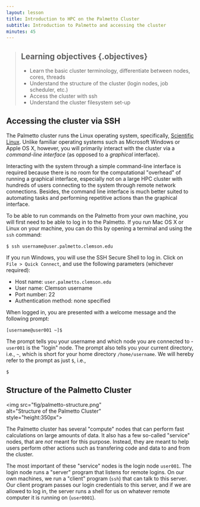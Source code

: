 ```yaml
---
layout: lesson
title: Introduction to HPC on the Palmetto Cluster
subtitle: Introduction to Palmetto and accessing the cluster
minutes: 45
---
```


> ## Learning objectives {.objectives}
> * Learn the basic cluster terminology,
    differentiate between nodes, cores, threads
> * Understand the structure of the cluster
    (login nodes, job scheduler, etc.)
> * Access the cluster with ssh
> * Understand the cluster filesystem set-up

## Accessing the cluster via SSH

The Palmetto cluster runs the Linux operating system,
specifically, [Scientific Linux](https://www.scientificlinux.org/).
Unlike familiar operating systems such as
Microsoft Windows or Apple OS X, however,
you will primarily interact with the cluster via
a *command-line interface*
(as opposed to a *graphical* interface).

Interacting with the system through a simple command-line interface
is required because there is no room for the
computational "overhead" of running a graphical interface,
especially not on a large HPC cluster with
hundreds of users connecting to the system through
remote network connections.
Besides, the command line interface is much better suited
to automating tasks and performing repetitive actions
than the graphical interface.

To be able to run commands on the Palmetto from your own machine,
you will first need to be able to log in to the Palmetto.
If you run Mac OS X or Linux on your machine,
you can do this by opening a terminal
and using the `ssh` command:

~~~{.bash}
$ ssh username@user.palmetto.clemson.edu
~~~

If you run Windows,
you will use the SSH Secure Shell to log in.
Click on  `File > Quick Connect`,
and use the following parameters (whichever required):

* Host name: `user.palmetto.clemson.edu`  
* User name: Clemson username   
* Port number: 22  
* Authentication method: none specified

When logged in,
you are presented with a welcome message
and the following prompt:

~~~{.bash}
[username@user001 ~]$ 
~~~

The prompt tells you your username and which node
you are connected to -
`user001` is the "login" node.
The prompt also tells you your current directory,
i.e., `~`, which is short for your home directory `/home/username`.
We will hereby refer to the prompt as just `$`, i.e.,

~~~{.bash}
$ 
~~~

## Structure of the Palmetto Cluster

<img src="fig/palmetto-structure.png" \
     alt="Structure of the Palmetto Cluster" \
     style="height:350px">

The Palmetto cluster has several "compute" nodes
that can perform fast calculations on large amounts of data.
It also has a few so-called "service" nodes,
that are *not* meant for this purpose.
Instead, they are meant to help users perform other actions
such as transfering code and data to and from the cluster.

The most important of these "service" nodes is
the login node `user001`.
The login node runs a "server" program
that listens for remote logins.
On our own machines, we run a "client" program
(`ssh`) that can talk to this server.
Our client program passes our login credentials to this server,
and if we are allowed to log in,
the server runs a shell for us on whatever remote
computer it is running on (`user0001`).
